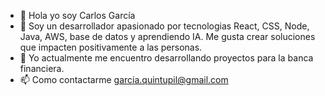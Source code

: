 - 👋 Hola yo soy Carlos García 
- 👀 Soy un desarrollador apasionado por tecnologias React, CSS, Node, Java, AWS, base de datos y aprendiendo IA. Me gusta crear soluciones que impacten positivamente a las personas.
- 🌱 Yo actualmente me encuentro desarrollando proyectos para la banca financiera.  
- 📫 Como contactarme garcia.quintupil@gmail.com

<!---
quintupil/quintupil is a ✨ special ✨ repository because its `README.md` (this file) appears on your GitHub profile.
You can click the Preview link to take a look at your changes.
--->

